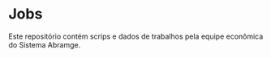 # Jobs
Este repositório contém scrips e dados de trabalhos pela equipe econômica do Sistema Abramge. 
